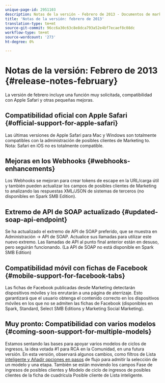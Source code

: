 ```yaml
---
unique-page-id: 2951103
description: Notas de la versión - Febrero de 2013 - Documentos de marketing - Documentación del producto
title: 'Notas de la versión: febrero de 2013'
translation-type: tm+mt
source-git-commit: 96cc6a30c63c8e8dca793a52e4bf7ecaef8c08dc
workflow-type: tm+mt
source-wordcount: '273'
ht-degree: 0%

---
```



# Notas de la versión: Febrero de 2013 {#release-notes-february}

La versión de febrero incluye una función muy solicitada, compatibilidad con Apple Safari y otras pequeñas mejoras.

## Compatibilidad oficial con Apple Safari {#official-support-for-apple-safari}

Las últimas versiones de Apple Safari para Mac y Windows son totalmente compatibles con la administración de posibles clientes de Marketing to. Nota: Safari en iOS no es totalmente compatible.

## Mejoras en los Webhooks {#webhooks-enhancements}

Los Webhooks se mejoran para crear tokens de escape en la URL/carga útil y también pueden actualizar los campos de posibles clientes de Marketing to analizando las respuestas XML/JSON de sistemas de terceros (no disponibles en Spark SMB Edition).

## Extremo de API de SOAP actualizado {#updated-soap-api-endpoint}

Se ha actualizado el extremo de API de SOAP preferido, que se muestra en Administración -> API de SOAP. Actualice sus llamadas para utilizar este nuevo extremo. Las llamadas de API al punto final anterior están en desuso, pero seguirán funcionando. (La API de SOAP no está disponible en Spark SMB Edition)

## Compatibilidad móvil con fichas de Facebook {#mobile-support-for-facebook-tabs}

Las fichas de Facebook publicadas desde Marketing detectarán dispositivos móviles y los enrutarán a una página de aterrizaje. Esto garantizará que el usuario obtenga el contenido correcto en los dispositivos móviles en los que no se admiten las fichas de Facebook (disponibles en Spark, Standard, Select SMB Editions y Marketing Social Marketing).

## Muy pronto: Compatibilidad con varios modelos {#coming-soon-support-for-multiple-models}

Estamos sentando las bases para apoyar varios modelos de ciclos de ingresos, la idea votada #1 para RCA en la Comunidad, en una futura versión. En esta versión, observará algunos cambios, como filtros de Lista [inteligente y Añadir opciones en pasos](../../product-docs/reporting/revenue-cycle-analytics/revenue-cycle-models/find-all-leads-in-a-revenue-cycle-model.md) de flujo para admitir la selección de un modelo y una etapa. También se están moviendo los campos Fase de ingresos de posibles clientes y Modelo de ciclo de ingresos de posibles clientes de la ficha de cuadrícula Posible cliente de Lista inteligente.
